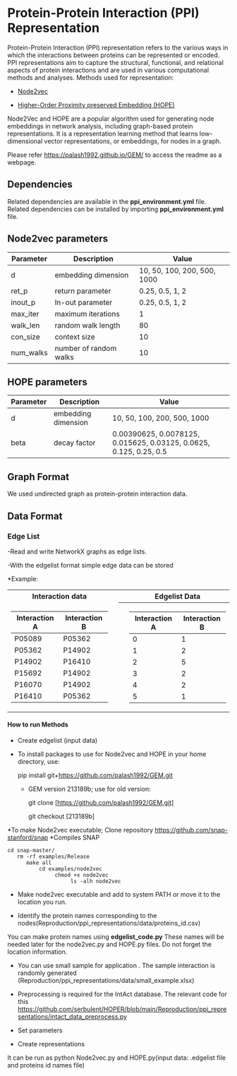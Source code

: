# Protein-Protein Interaction (PPI) Representation

Protein-Protein Interaction (PPI) representation refers to the various ways in which the interactions between proteins can be represented or encoded. PPI representations aim to capture the structural, functional, and relational aspects of protein interactions and are used in various computational methods and analyses.
Methods used for representation:

* [Node2vec](https://www.kdd.org/kdd2016/papers/files/rfp0218-groverA.pdf)

* [Higher-Order Proximity preserved Embedding (HOPE)](https://www.kdd.org/kdd2016/papers/files/rfp0184-ouA.pdf)

Node2Vec and HOPE are a popular algorithm used for generating node embeddings in network analysis, including graph-based protein representations. It is a representation learning method that learns low-dimensional vector representations, or embeddings, for nodes in a graph.

Please refer https://palash1992.github.io/GEM/ to access the readme as a webpage.

## Dependencies

Related dependencies are available in the **ppi_environment.yml** file. Related dependencies can be installed by importing **ppi_environment.yml** file.

## Node2vec parameters
| Parameter  |Description|  Value |
| ------------| ------------| ------------|
|       d     |  embedding dimension   | 10, 50, 100, 200, 500, 1000  |
|     ret_p   |        return parameter    |  0.25, 0.5, 1, 2 |
|    inout_p  |       In-out parameter    |   0.25, 0.5, 1, 2  |
|   max_iter  |        maximum iterations    | 1  |
|   walk_len  |        random walk length    |  80 |
|   con_size  |        context size    |  10 |
|   num_walks |         number of random walks    |10 |




## HOPE parameters

| Parameter  |Description |  Value   | 
| ------------| ------------|------------|
|       d     |  embedding dimension   |10, 50, 100, 200, 500, 1000 |
|      beta     |  decay factor  | 0.00390625, 0.0078125, 0.015625, 0.03125, 0.0625, 0.125, 0.25, 0.5 |



## Graph Format
We used undirected graph as protein-protein interaction data.

## Data Format
### Edge List
-Read and write NetworkX graphs as edge lists.

-With the edgelist format simple edge data can be stored

*Example:
 
 <table>
<tr><th> Interaction data </th><th></th><th></th><th> Edgelist Data </th></tr>
<tr><td>
 
|Interaction A|Interaction B|                
| ------------| ------------|
|  P05089     |   P05362    |
|  P05362	    |   P14902    |
|  P14902     |   P16410    |
|  P15692     |   P14902    |
|  P16070     |   P14902    |
|  P16410     |   P05362    |

</td><td></th><th></th><th>
 
|Interaction A|Interaction B|
| ------------| ------------|
|  0    |   1    |
|  1    |   2    |
|  2    |   5    |
|  3    |   2    |
|  4    |   2    |
|  5    |   1    |

</td></tr> </table>


#### How to run Methods

* Create edgelist (input data)

* To install packages to use for Node2vec and HOPE in your home directory, use:

  pip install git+https://github.com/palash1992/GEM.git

  * GEM version 213189b; use for old version:
  
    git clone [https://github.com/palash1992/GEM.git]
    
    git checkout  [213189b]

*To make Node2vec executable; Clone repository   https://github.com/snap-stanford/snap
*Compiles SNAP

    cd snap-master/
       rm -rf examples/Release
          make all
              cd examples/node2vec
                   chmod +x node2vec
                        ls -alh node2vec

* Make node2vec executable and add to system PATH or move it to the location you run.

* Identify the protein names corresponding to the nodes(Reproduction/ppi_representations/data/proteins_id.csv)

You can make protein names using **edgelist_code.py** These names will be needed later for the node2vec.py and HOPE.py files. Do not forget the location information.

  
* You can use small sample for application . The sample interaction is randomly generated (Reproduction/ppi_representations/data/small_example.xlsx) 

* Preprocessing is required for the IntAct database. The relevant code for 
 this  https://github.com/serbulent/HOPER/blob/main/Reproduction/ppi_representations/intact_data_preprocess.py 
 
* Set parameters

* Create representations



It can be run  as python Node2vec.py and HOPE.py(input data: .edgelist file and proteins id names file)



